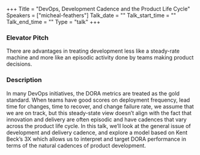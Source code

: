 +++
Title = "DevOps, Development Cadence and the Product Life Cycle"
Speakers = ["micheal-feathers"]
Talk_date = ""
Talk_start_time = ""
Talk_end_time = ""
Type = "talk"
+++

### Elevator Pitch

There are advantages in treating development less like a steady-rate machine and more like an episodic activity done by teams making product decisions.

### Description

In many DevOps initiatives, the DORA metrics are treated as the gold standard. When teams have good scores on deployment frequency, lead time for changes, time to recover, and change failure rate, we assume that we are on track, but this steady-state view doesn’t align with the fact that innovation and delivery are often episodic and have cadences that vary across the product life cycle. In this talk, we’ll look at the general issue of development and delivery cadence, and explore a model based on Kent Beck’s 3X which allows us to interpret and target DORA performance in terms of the natural cadences of product development.